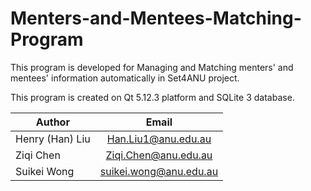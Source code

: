 # Menters-and-Mentees-Matching-Program
This program is developed for Managing and Matching menters' and mentees' information automatically in Set4ANU project. 

This program is created on Qt 5.12.3 platform and SQLite 3 database. 

| Author         | Email         |
| -------------  |:-------------:|
| Henry (Han) Liu| <Han.Liu1@anu.edu.au> |
| Ziqi Chen      | <Ziqi.Chen@anu.edu.au>      |
| Suikei Wong    | <suikei.wong@anu.edu.au>      |
